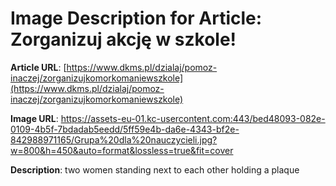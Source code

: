 # Image Description for Article: Zorganizuj akcję w szkole!
**Article URL**: [https://www.dkms.pl/dzialaj/pomoz-inaczej/zorganizujkomorkomaniewszkole](https://www.dkms.pl/dzialaj/pomoz-inaczej/zorganizujkomorkomaniewszkole)

**Image URL**: https://assets-eu-01.kc-usercontent.com:443/bed48093-082e-0109-4b5f-7bdadab5eedd/5ff59e4b-da6e-4343-bf2e-842988971165/Grupa%20dla%20nauczycieli.jpg?w=800&h=450&auto=format&lossless=true&fit=cover

**Description**: two women standing next to each other holding a plaque
